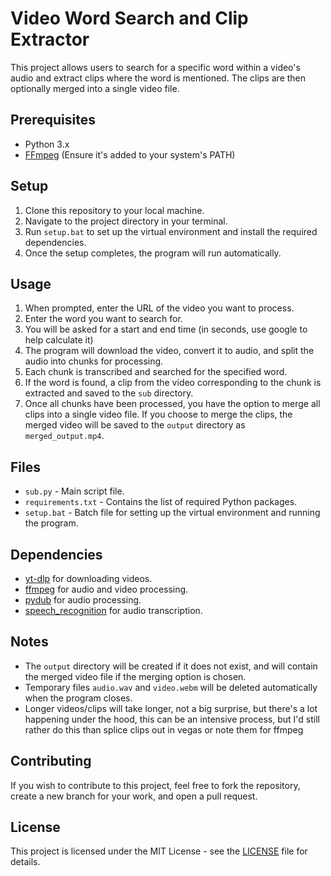# Video Word Search and Clip Extractor

This project allows users to search for a specific word within a video's audio and extract clips where the word is mentioned. The clips are then optionally merged into a single video file.

## Prerequisites

- Python 3.x
- [FFmpeg](https://www.ffmpeg.org/download.html) (Ensure it's added to your system's PATH)

## Setup

1. Clone this repository to your local machine.
2. Navigate to the project directory in your terminal.
3. Run `setup.bat` to set up the virtual environment and install the required dependencies.
4. Once the setup completes, the program will run automatically.

## Usage

1. When prompted, enter the URL of the video you want to process.
2. Enter the word you want to search for.
3. You will be asked for a start and end time (in seconds, use google to help calculate it)
4. The program will download the video, convert it to audio, and split the audio into chunks for processing.
5. Each chunk is transcribed and searched for the specified word.
6. If the word is found, a clip from the video corresponding to the chunk is extracted and saved to the `sub` directory.
7. Once all chunks have been processed, you have the option to merge all clips into a single video file. If you choose to merge the clips, the merged video will be saved to the `output` directory as `merged_output.mp4`.

## Files

- `sub.py` - Main script file.
- `requirements.txt` - Contains the list of required Python packages.
- `setup.bat` - Batch file for setting up the virtual environment and running the program.

## Dependencies

- [yt-dlp](https://github.com/yt-dlp/yt-dlp) for downloading videos.
- [ffmpeg](https://www.ffmpeg.org/) for audio and video processing.
- [pydub](https://pydub.com/) for audio processing.
- [speech_recognition](https://pypi.org/project/SpeechRecognition/) for audio transcription.

## Notes

- The `output` directory will be created if it does not exist, and will contain the merged video file if the merging option is chosen.
- Temporary files `audio.wav` and `video.webm` will be deleted automatically when the program closes.
- Longer videos/clips will take longer, not a big surprise, but there's a lot happening under the hood, this can be an intensive process, but I'd still rather do this than splice clips out in vegas or note them for ffmpeg



## Contributing

If you wish to contribute to this project, feel free to fork the repository, create a new branch for your work, and open a pull request.

## License

This project is licensed under the MIT License - see the [LICENSE](LICENSE) file for details.
